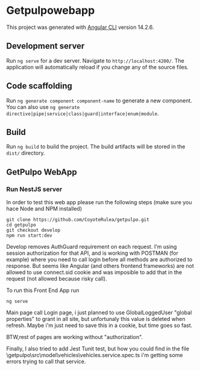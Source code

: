 # Getpulpowebapp

This project was generated with [Angular CLI](https://github.com/angular/angular-cli) version 14.2.6.

## Development server

Run `ng serve` for a dev server. Navigate to `http://localhost:4200/`. The application will automatically reload if you change any of the source files.

## Code scaffolding

Run `ng generate component component-name` to generate a new component. You can also use `ng generate directive|pipe|service|class|guard|interface|enum|module`.

## Build

Run `ng build` to build the project. The build artifacts will be stored in the `dist/` directory.


## GetPulpo WebApp
### Run NestJS server

In order to test this web app please run the following steps (make sure you hace Node and NPM installed)
```
git clone https://github.com/CoyoteRulea/getpulpo.git
cd getpulpo
git checkout develop
npm run start:dev
```
Develop removes AuthGuard requirement on each request. I'm using session authorization for that API, and is working with POSTMAN (for example) where you need to call login before all methods are authorized to response. But seems like Angular (and others frontend frameworks) are not allowed to use connect.sid cookie and was imposible to add that in the request (not allowed because risky call).

To run this Front End App run 
```
ng serve
```

Main page call Login page, i just planned to use GlobalLoggedUser "global properties" to grant  in all site, but unfortunaly this value is deleted when refresh. Maybe i'm just need to save this in a cookie, but time goes so fast.

BTW,rest of pages are working without "authorization".

Finally, I also tried to add Jest Tunit test, but how you could find in the file \getpulpo\src\model\vehicles\vehicles.service.spec.ts i'm getting some errors trying to call that service.
